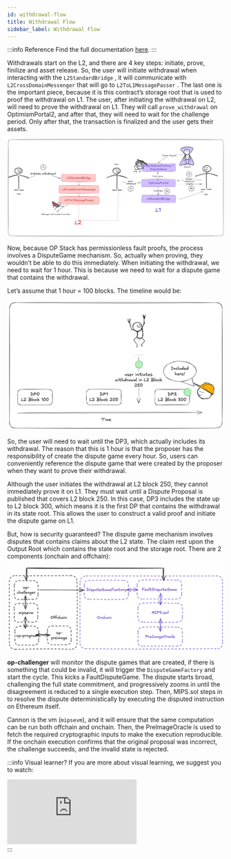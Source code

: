 ```yaml
---
id: withdrawal-flow
title: Withdrawal Flow
sidebar_label: Withdrawal Flow
---
```


:::info Reference
Find the full documentation [here](https://docs.optimism.io/stack/transactions/withdrawal-flow).
:::

Withdrawals start on the L2, and there are 4 key steps: initiate, prove, finilize and asset release. So, the user will initiate withdrawal when interacting with the `L2StandardBridge` , it will communicate with `L2CrossDomainMessenger` that will go to `L2ToL1MessagePasser` . The last one is the important piece, because it is this contract’s storage root that is used to proof the withdrawal on L1. The user, after initiating the withdrawal on L2, will need to prove the withdrawal on L1. They will call `prove_withdrawal` on OptimismPortal2, and after that, they will need to wait for the challenge period. Only after that, the transaction is finalized and the user gets their assets.

![withdrawal.png](img/withdrawal.png)

Now, because OP Stack has permissionless fault proofs, the process involves a DisputeGame mechanism. So, actually when proving, they wouldn’t be able to do this immediately. When initiating the withdrawal, we need to wait for 1 hour. This is because we need to wait for a dispute game that contains the withdrawal.

Let’s assume that 1 hour = 100 blocks. The timeline would be:

![timeline.png](img/timeline-withdrawal.png)

So, the user will need to wait until the DP3, which actually includes its withdrawal. The reason that this is 1 hour is that the proposer has the responsibility of create the dispute game every hour. So, users can conveniently reference the dispute game that were created by the proposer when they want to prove their withdrawal. 

Although the user initiates the withdrawal at L2 block 250, they cannot immediately prove it on L1. They must wait until a Dispute Proposal is published that covers L2 block 250. In this case, DP3 includes the state up to L2 block 300, which means it is the first DP that contains the withdrawal in its state root. This allows the user to construct a valid proof and initiate the dispute game on L1.

But, how is security guaranteed? The dispute game mechanism involves disputes that contains claims about the L2 state. The claim rest upon the Output Root which contains the state root and the storage root. There are 2 components (onchain and offchain):

![onchain-offchain.png](img/onchain-offchain.png)

**op-challenger** will monitor the dispute games that are created, if there is something that could be invalid, it will trigger the `DisputeGameFactory` and start the cycle. This kicks a FaultDisputeGame. The dispute starts broad, challenging the full state commitment, and progressively zooms in until the disagreement is reduced to a single execution step. Then, MIPS.sol steps in to resolve the dispute deterministically by executing the disputed instruction on Ethereum itself. 

Cannon is the vm (`mipsevm`), and it will ensure that the same computation can be run both offchain and onchain. Then, the PreImageOracle is used to fetch the required cryptographic inputs to make the execution reproducible. If the onchain execution confirms that the original proposal was incorrect, the challenge succeeds, and the invalid state is rejected.

:::info Visual learner?
If you are more about visual learning, we suggest you to watch:
<div style={{
  position: 'relative',
  paddingBottom: '56.25%',
  height: 0,
  overflow: 'hidden',
  maxWidth: '100%'
}}>
  <iframe 
    style={{
      position: 'absolute',
      top: 0,
      left: 0,
      width: '100%',
      height: '100%'
    }}
    src="https://www.youtube.com/embed/nIN5sNc6nQM?si=0y4apBvCDUH-nnyj"
    title="YouTube video player"
    frameborder="0"
    allow="accelerometer; autoplay; clipboard-write; encrypted-media; gyroscope; picture-in-picture; web-share"
    referrerpolicy="strict-origin-when-cross-origin"
    allowfullscreen>
  </iframe>
</div>
:::